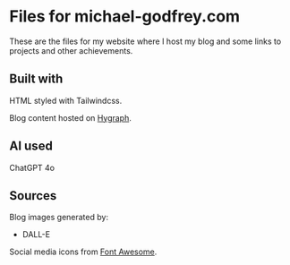 # Files for michael-godfrey.com

These are the files for my website where I host my blog and some links to projects and other achievements.

## Built with

HTML styled with Tailwindcss.

Blog content hosted on [Hygraph](https://hygraph.com/).

## AI used

ChatGPT 4o

## Sources

Blog images generated by:

- DALL-E

Social media icons from [Font Awesome](https://fontawesome.com/).
